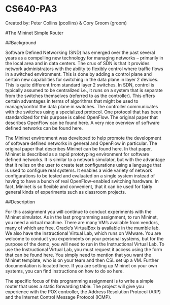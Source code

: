 CS640-PA3
=========

Created by: Peter Collins (pcollins) & Cory Groom (groom)

#The Mininet Simple Router

##Background

Software Defined Networking (SND) has emerged over the past several years as a compelling new technology for managing networks – primarily in the local area and in data centers.  The crux of SDN is that it provides network administrators with the ability to flexibly control where traffic flows in a switched environment.  This is done by adding a control plane and certain new capabilities for switching in the data plane in layer 2 devices.  This is quite different from standard layer 2 switches.  In SDN, control is typically assumed to be centralized i.e., it runs on a system that is separate from the switches themselves (referred to as the controller).  This offers certain advantages in terms of algorithms that might be used to manage/control the data plane in switches.  The controller communicates with the switches using a specialized protocol.  One protocol that has been standardized for this purpose is called OpenFlow.  The original paper that describes OpenFlow can be found here.  A very nice overview of software defined networks can be found here. 

The Mininet environment was developed to help promote the development of software defined networks in general and OpenFlow in particular.  The original paper that describes Mininet can be found here.  In that paper, Mininet is described as a rapid prototyping environment for software defined networks.  It is similar to a network simulator, but with the advantage that it relies on the user to create test configurations using a language that is used to configure real systems.  It enables a wide variety of network configurations to be tested and evaluated on a single system instead of having to have a bunch of real OpenFlow-enabled switching hardware.  In fact, Mininet is so flexible and convenient, that it can be used for fairly general kinds of experiments such as classroom projects.

##Description

For this assignment you will continue to conduct experiments with the Mininet simulator.   As in the last programming assignment, to run Mininet, you need a virtual machine.  There are many VM’s available from vendors, many of which are free.  Oracle’s VirtualBox is available in the mumble lab.  We also have the Instructional Virtual Lab, which runs on VMware.  You are welcome to conduct you experiments on your personal systems, but for the purpose of the demo, you will need to run in the Instructional Virtual Lab.   To use the Instructional Virtual Lab, you must request it access using the form that can be found here. You simply need to mention that you want the Mininet template, who is on your team and then CSL set up a VM.  Further documentation is located here.   If you are setting up Mininet on your own systems, you can find instructions on how to do so here.

The specific focus of this programming assignment is to write a simple router that uses a static forwarding table.  The project will give you experience with the POX controller, the Address Resolution Protocol (ARP) and the Internet Control Message Protocol (ICMP).
